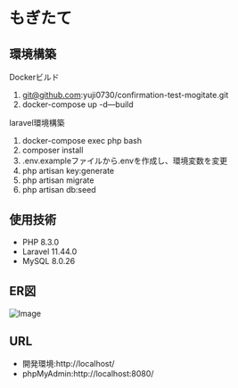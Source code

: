 # もぎたて

## 環境構築

Dockerビルド 
 1. git@github.com:yuji0730/confirmation-test-mogitate.git
 2. docker-compose up -d—build
 
laravel環境構築 
1. docker-compose exec php bash  
2. composer install 
3. .env.exampleファイルから.envを作成し、環境変数を変更 
4. php artisan key:generate
5. php artisan migrate 
6. php artisan db:seed


## 使用技術
* PHP 8.3.0
* Laravel 11.44.0
* MySQL 8.0.26

## ER図
![Image](https://github.com/user-attachments/assets/70b0a8e3-5ddc-4b93-9b66-3c047063a384)
 
## URL 
* 開発環境:http://localhost/ 
* phpMyAdmin:http://localhost:8080/

